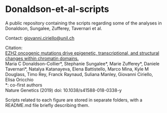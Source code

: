 # Donaldson-et-al-scripts
A public repository containing the scripts regarding some of the analyses in Donaldson, Sungalee, Zufferey, Tavernari et al.

Contact: giovanni.ciriello@unil.ch

Citation:  
[EZH2 oncogenic mutations drive epigenetic, transcriptional, and structural changes within chromatin domains.](https://www.nature.com/articles/s41588-018-0338-y)  
Maria C Donaldson-Collier\*, Stephanie Sungalee\*, Marie Zufferey\*, Daniele Tavernari\*, Natalya Katanayeva, Elena Battistello, Marco Mina, Kyle M Douglass, Timo Rey, Franck Raynaud, Suliana Manley, Giovanni Ciriello, Elisa Oricchio  
\*: co-first authors  
Nature Genetics (2019) doi: 10.1038/s41588-018-0338-y

Scripts related to each figure are stored in separate folders, with a README.md file briefly describing them.

